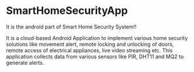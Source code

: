 # SmartHomeSecurityApp
It is the android part of Smart Home Security System!!

It is a cloud-based Android Application to implement various home security solutions like movement alert, remote locking and unlocking of doors, remote access of electrical appliances, live video streaming etc. This application collects data from various sensors like PIR, DHT11 and MQ2 to generate alerts.
